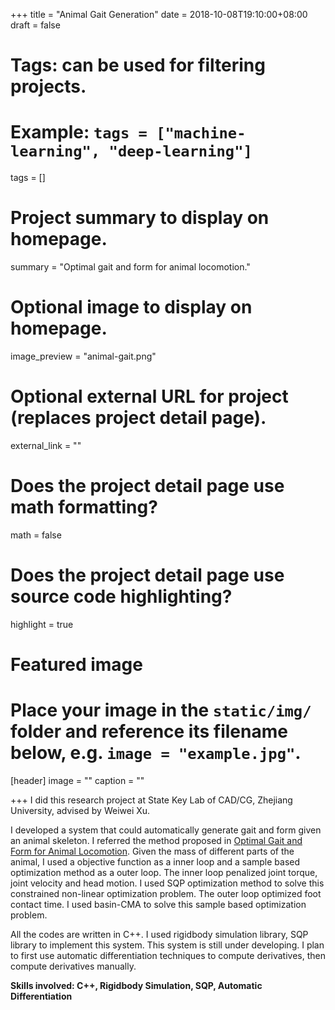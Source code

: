 +++
title = "Animal Gait Generation"
date = 2018-10-08T19:10:00+08:00
draft = false

# Tags: can be used for filtering projects.
# Example: `tags = ["machine-learning", "deep-learning"]`
tags = []

# Project summary to display on homepage.
summary = "Optimal gait and form for animal locomotion."

# Optional image to display on homepage.
image_preview = "animal-gait.png"

# Optional external URL for project (replaces project detail page).
external_link = ""

# Does the project detail page use math formatting?
math = false

# Does the project detail page use source code highlighting?
highlight = true

# Featured image
# Place your image in the `static/img/` folder and reference its filename below, e.g. `image = "example.jpg"`.
[header]
image = ""
caption = ""

+++
I did this research project at State Key Lab of CAD/CG, Zhejiang University, advised by Weiwei Xu.

I developed a system that could automatically generate gait and form given an animal skeleton. I referred the method proposed in [Optimal Gait and Form for Animal Locomotion](http://grail.cs.washington.edu/projects/animal-morphology/s2009/). Given the mass of different parts of the animal, I used a objective function as a inner loop and a sample based optimization method as a outer loop. The inner loop penalized joint torque, joint velocity and head motion. I used SQP optimization method to solve this constrained non-linear optimization problem. The outer loop optimized foot contact time. I used basin-CMA to solve this sample based optimization problem.

All the codes are written in C++. I used rigidbody simulation library, SQP library to implement this system. This system is still under developing. I plan to first use automatic differentiation techniques to compute derivatives, then compute derivatives manually.

**Skills involved: C++, Rigidbody Simulation, SQP, Automatic Differentiation**